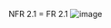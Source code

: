NFR 2.1 = FR 2.1
![image](https://github.com/oleksandrblazhko/ai-214-kravchishina/assets/101953369/3e394e9c-bbf8-4577-bfbe-14b6c033252c)
